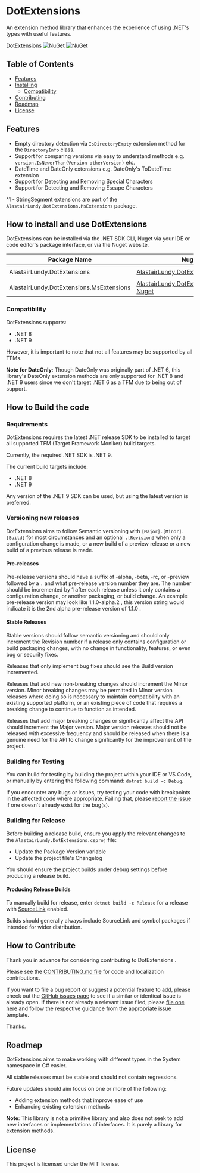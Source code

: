 # DotExtensions
An extension method library that enhances the experience of using .NET's types with useful features.

[DotExtensions](https://www.nuget.org/packages/AlastairLundy.DotExtensions/) [![NuGet](https://img.shields.io/nuget/v/AlastairLundy.DotExtensions.svg)](https://www.nuget.org/packages/AlastairLundy.DotExtensions/)  [![NuGet](https://img.shields.io/nuget/dt/AlastairLundy.DotExtensions.svg)](https://www.nuget.org/packages/AlastairLundy.DotExtensions/)

## Table of Contents
* [Features](#features)
* [Installing](#how-to-install-and-use-dotextensions)
    * [Compatibility](#compatibility)
* [Contributing](#how-to-contribute)
* [Roadmap](#roadmap)
* [License](#license)

## Features
* Empty directory detection via ``IsDirectoryEmpty`` extension method for the ``DirectoryInfo`` class.
* Support for comparing versions via easy to understand methods e.g. ``version.IsNewerThan(Version otherVersion)`` etc.
* DateTime and DateOnly extensions e.g. DateOnly's ToDateTime extension
* Support for Detecting and Removing Special Characters
* Support for Detecting and Removing Escape Characters

^1 - StringSegment extensions are part of the ``AlastairLundy.DotExtensions.MsExtensions`` package.

## How to install and use DotExtensions
DotExtensions can be installed via the .NET SDK CLI, Nuget via your IDE or code editor's package interface, or via the Nuget website.

| Package Name                | Nuget Link                                                                                  | .NET SDK CLI command                               |
|-----------------------------|---------------------------------------------------------------------------------------------|----------------------------------------------------|
| AlastairLundy.DotExtensions | [AlastairLundy.DotExtensions Nuget](https://nuget.org/packages/AlastairLundy.DotExtensions) | ``dotnet add package AlastairLundy.DotExtensions`` |
| AlastairLundy.DotExtensions.MsExtensions | [AlastairLundy.DotExtensions.MsExtensions Nuget](https://nuget.org/packages/AlastairLundy.DotExtensions.MsExtensions) | ``dotnet add package AlastairLundy.DotExtensions.MsExtensions`` |


### Compatibility
DotExtensions supports:
* .NET 8
* .NET 9

However, it is important to note that not all features may be supported by all TFMs. 

**Note for DateOnly**: Though DateOnly was originally part of .NET 6, this library's DateOnly extension methods are only supported for .NET 8 and .NET 9 users since we don't target .NET 6 as a TFM due to being out of support.

## How to Build the code

### Requirements
DotExtensions requires the latest .NET release SDK to be installed to target all supported TFM (Target Framework Moniker) build targets.

Currently, the required .NET SDK is .NET 9.

The current build targets include:
* .NET 8
* .NET 9

Any version of the .NET 9 SDK can be used, but using the latest version is preferred.

### Versioning new releases
DotExtensions aims to follow Semantic versioning with ```[Major].[Minor].[Build]``` for most circumstances and an optional ``.[Revision]`` when only a configuration change is made, or a new build of a preview release or a new build of a previous release is made.

#### Pre-releases
Pre-release versions should have a suffix of -alpha, -beta, -rc, or -preview followed by a ``.`` and what pre-release version number they are. The number should be incremented by 1 after each release unless it only contains a configuration change, or another packaging, or build change. An example pre-release version may look like 1.1.0-alpha.2 , this version string would indicate it is the 2nd alpha pre-release version of 1.1.0 .

#### Stable Releases
Stable versions should follow semantic versioning and should only increment the Revision number if a release only contains configuration or build packaging changes, with no change in functionality, features, or even bug or security fixes.

Releases that only implement bug fixes should see the Build version incremented.

Releases that add new non-breaking changes should increment the Minor version. Minor breaking changes may be permitted in Minor version releases where doing so is necessary to maintain compatibility with an existing supported platform, or an existing piece of code that requires a breaking change to continue to function as intended.

Releases that add major breaking changes or significantly affect the API should increment the Major version. Major version releases should not be released with excessive frequency and should be released when there is a genuine need for the API to change significantly for the improvement of the project.


### Building for Testing
You can build for testing by building the project within your IDE or VS Code, or manually by entering the following command: ``dotnet build -c Debug``.

If you encounter any bugs or issues, try testing your code with breakpoints in the affected code where appropriate. Failing that, please [report the issue](https://github.com/alastairlundy/DotExtensions/issues/new/) if one doesn't already exist for the bug(s).

### Building for Release
Before building a release build, ensure you apply the relevant changes to the ``AlastairLundy.DotExtensions.csproj`` file:
* Update the Package Version variable
* Update the project file's Changelog

You should ensure the project builds under debug settings before producing a release build.

#### Producing Release Builds
To manually build for release, enter ``dotnet build -c Release`` for a release with [SourceLink](https://github.com/dotnet/sourcelink) enabled.

Builds should generally always include SourceLink and symbol packages if intended for wider distribution.

## How to Contribute
Thank you in advance for considering contributing to DotExtensions .

Please see the [CONTRIBUTING.md file](https://github.com/alastairlundy/DotExtensions/blob/main/CONTRIBUTING.md) for code and localization contributions.

If you want to file a bug report or suggest a potential feature to add, please check out the [GitHub issues page](https://github.com/alastairlundy/DotExtensions/issues/) to see if a similar or identical issue is already open.
If there is not already a relevant issue filed, please [file one here](https://github.com/alastairlundy/DotExtensions/issues/new) and follow the respective guidance from the appropriate issue template.

Thanks.

## Roadmap
DotExtensions aims to make working with different types in the System namespace in C# easier.

All stable releases must be stable and should not contain regressions.

Future updates should aim focus on one or more of the following:
* Adding extension methods that improve ease of use
* Enhancing existing extension methods

**Note**: This library is not a primitive library and also does not seek to add new interfaces or implementations of interfaces. It is purely a library for extension methods.

## License
This project is licensed under the MIT license.
